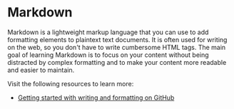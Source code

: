 # Markdown

Markdown is a lightweight markup language that you can use to add formatting elements to plaintext text documents. It is often used for writing on the web, so you don't have to write cumbersome HTML tags. The main goal of learning Markdown is to focus on your content without being distracted by complex formatting and to make your content more readable and easier to maintain.

Visit the following resources to learn more:

- [Getting started with writing and formatting on GitHub](https://docs.github.com/en/get-started/writing-on-github/getting-started-with-writing-and-formatting-on-github)
